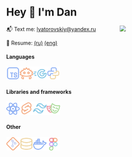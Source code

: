 # Hey 👋 I'm Dan

<!-- <h3 align="center">A passionate developer</h3> -->

<img width="200px" align="right" src="https://media.tenor.com/_mYZWyrW3AUAAAAi/peach-goma-pc-night-keyboard-smashing.gif" />

📬 Text me: lyatorovskiy@yandex.ru

📝 Resume: [(ru)](resume.pdf) [(eng)](resume_eng.pdf)

#### Languages

  <img align="left" width="36" src="assets/ts.svg" /> 
  <img align="left" width="36" src="assets/rs.svg" />
  <img align="left" width="36" src="assets/go.svg" />
  <img width="36" src="assets/py.svg"/>

#### Libraries and frameworks

  <img align="left" width="36" src="assets/react.svg" />
  <!---   <img align="left" width="36" src="assets/next.svg" /> --->
  <img align="left" width="36" src="assets/svelte.svg" />
  <!---  <img align="left" width="36" src="assets/astro.svg" /> --->
  <img align="left" width="36" src="assets/tailwind.svg"/>
  <img width="36" src="assets/playwright.svg"/>
  
#### Other

  <img align="left" width="36" src="assets/git.svg" />
  <img align="left" width="36" src="assets/db.svg" />
  <img align="left" width="36" src="./assets/docker.svg" />
  <img align="left" width="36" src="./assets/figma.svg" />
